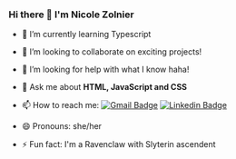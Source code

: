 ### Hi there 👋 I'm Nicole Zolnier

- 🌱 I’m currently learning Typescript

- 👯 I’m looking to collaborate on exciting projects!

- 🤔 I’m looking for help with what I know haha!

- 💬 Ask me about **HTML, JavaScript and CSS**

- 📫 How to reach me: 
[![Gmail Badge](https://img.shields.io/badge/-Gmail-c14438?style=flat-square&logo=Gmail&logoColor=white&link=mailto:nzolnier@gmail.com)](mailto:nzolnier@gmail.com)
[![Linkedin Badge](https://img.shields.io/badge/-LinkedIn-blue?style=flat-square&logo=Linkedin&logoColor=white&link=https://www.linkedin.com/in/nicole-zolnier/)](https://www.linkedin.com/in/nicole-zolnier/)

- 😄 Pronouns: she/her

- ⚡ Fun fact: I'm a Ravenclaw with Slyterin ascendent
